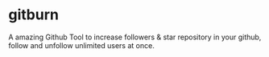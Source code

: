 # gitburn
A amazing Github Tool to increase followers &amp; star repository in your github, follow and unfollow unlimited users at once.
